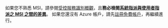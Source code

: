 如果您不熟悉 MSI，請參閱[受控服務識別概觀](~/articles/active-directory/pp/msi-overview.md)，且**務必檢閱[系統指派與使用者指派之 MSI 之間的差異](~/articles/active-directory/pp/msi-overview.md#how-does-it-work)**。 如果您還沒有 Azure 帳戶，請先[註冊免費帳戶](https://azure.microsoft.com/free/)，再繼續進行。
